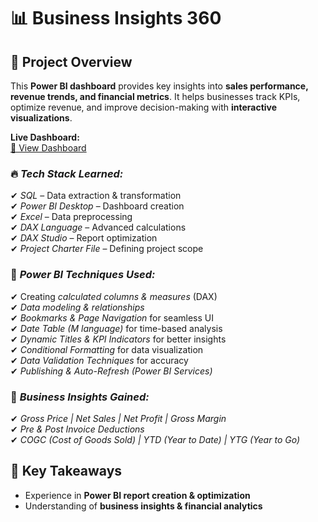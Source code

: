 # 📊 Business Insights 360  

## 🚀 Project Overview  
This **Power BI dashboard** provides key insights into **sales performance, revenue trends, and financial metrics**. It helps businesses track KPIs, optimize revenue, and improve decision-making with **interactive visualizations**.  

 **Live Dashboard:**  
[🔗 View Dashboard](https://app.powerbi.com/view?r=eyJrIjoiYTc5NTAwMmUtMTUxNy00ZTM0LWI0NmQtYzdiNTIxM2YyYTg5IiwidCI6ImM2ZTU0OWIzLTVmNDUtNDAzMi1hYWU5LWQ0MjQ0ZGM1YjJjNCJ9)  

  

### 🔥 *Tech Stack Learned:*  
✔ *SQL* – Data extraction & transformation  
✔ *Power BI Desktop* – Dashboard creation  
✔ *Excel* – Data preprocessing  
✔ *DAX Language* – Advanced calculations  
✔ *DAX Studio* – Report optimization  
✔ *Project Charter File* – Defining project scope  

### 🎯 *Power BI Techniques Used:*  
✔ Creating *calculated columns & measures* (DAX)  
✔ *Data modeling & relationships*  
✔ *Bookmarks & Page Navigation* for seamless UI  
✔ *Date Table (M language)* for time-based analysis  
✔ *Dynamic Titles & KPI Indicators* for better insights  
✔ *Conditional Formatting* for data visualization  
✔ *Data Validation Techniques* for accuracy  
✔ *Publishing & Auto-Refresh (Power BI Services)*  

### 💼 *Business Insights Gained:*  
✔ *Gross Price | Net Sales | Net Profit | Gross Margin*  
✔ *Pre & Post Invoice Deductions*  
✔ *COGC (Cost of Goods Sold) | YTD (Year to Date) | YTG (Year to Go)*  

## 📢 Key Takeaways  
- Experience in **Power BI report creation & optimization**  
- Understanding of **business insights & financial analytics**  
